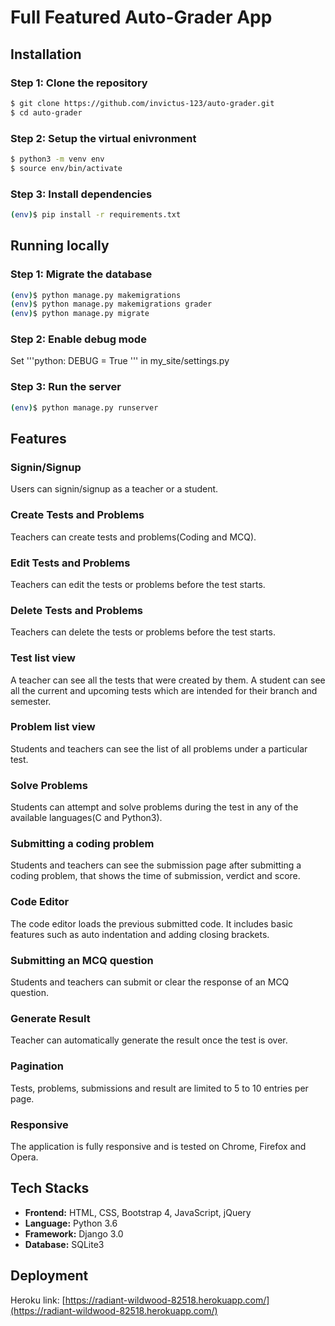 # Full Featured Auto-Grader App

## Installation

### Step 1: Clone the repository
```bash
$ git clone https://github.com/invictus-123/auto-grader.git
$ cd auto-grader
```

### Step 2: Setup the virtual enivronment
```bash
$ python3 -m venv env
$ source env/bin/activate

```

### Step 3: Install dependencies
```bash
(env)$ pip install -r requirements.txt
```

## Running locally

### Step 1: Migrate the database
```bash
(env)$ python manage.py makemigrations
(env)$ python manage.py makemigrations grader
(env)$ python manage.py migrate
```

### Step 2: Enable debug mode
Set
'''python:
DEBUG = True
'''
in my_site/settings.py

### Step 3: Run the server
```bash
(env)$ python manage.py runserver
```

## Features

### Signin/Signup
Users can signin/signup as a teacher or a student.

### Create Tests and Problems
Teachers can create tests and problems(Coding and MCQ).

### Edit Tests and Problems
Teachers can edit the tests or problems before the test starts.

### Delete Tests and Problems
Teachers can delete the tests or problems before the test starts.

### Test list view
A teacher can see all the tests that were created by them.
A student can see all the current and upcoming tests which are intended for their branch and semester.

### Problem list view
Students and teachers can see the list of all problems under a particular test.

### Solve Problems
Students can attempt and solve problems during the test in any of the available languages(C and Python3).

### Submitting a coding problem
Students and teachers can see the submission page after submitting a coding problem, that shows the time of submission,
verdict and score.

### Code Editor
The code editor loads the previous submitted code. It includes basic features such as auto indentation and adding closing
brackets.

### Submitting an MCQ question
Students and teachers can submit or clear the response of an MCQ question.

### Generate Result
Teacher can automatically generate the result once the test is over.

### Pagination
Tests, problems, submissions and result are limited to 5 to 10 entries per page.

### Responsive
The application is fully responsive and is tested on Chrome, Firefox and Opera.

## Tech Stacks
* **Frontend:** HTML, CSS, Bootstrap 4, JavaScript, jQuery
* **Language:** Python 3.6
* **Framework:** Django 3.0
* **Database:** SQLite3

## Deployment
Heroku link: [https://radiant-wildwood-82518.herokuapp.com/](https://radiant-wildwood-82518.herokuapp.com/)
